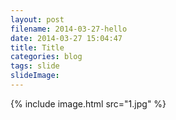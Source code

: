 ```yaml
---
layout: post
filename: 2014-03-27-hello
date: 2014-03-27 15:04:47
title: Title
categories: blog
tags: slide
slideImage: 
---
```


{% include image.html src="1.jpg" %}
